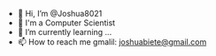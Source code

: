 - 👋 Hi, I’m @Joshua8021
- 👀 I'm a Computer Scientist
- 🌱 I’m currently learning ...
- 📫 How to reach me gmalil: joshuabiete@gmail.com

<!---
Joshua8021/Joshua8021 is a ✨ special ✨ repository because its `README.md` (this file) appears on your GitHub profile.
You can click the Preview link to take a look at your changes.
--->
